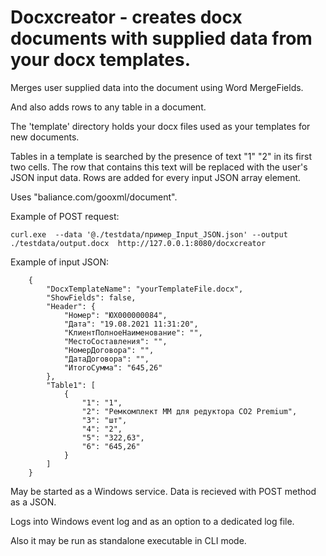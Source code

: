 # Docxcreator - creates docx documents with supplied data from your docx templates. #

Merges user supplied data into the document using Word MergeFields.

And also adds rows to any table in a document.

The 'template' directory holds your docx files used as your templates for new documents.

Tables in a template is searched by the presence of text "1" "2" in its first two cells. The row that contains this text will be replaced with the user's JSON input data. Rows are added for every input JSON array element.

Uses "baliance.com/gooxml/document".


Example of POST request:
```
curl.exe  --data '@./testdata/пример_Input_JSON.json' --output ./testdata/output.docx  http://127.0.0.1:8080/docxcreator
```

Example of input JSON:
```
	{
		"DocxTemplateName": "yourTemplateFile.docx",
		"ShowFields": false,
		"Header": {
			"Номер": "ЮХ000000084",
			"Дата": "19.08.2021 11:31:20",
			"КлиентПолноеНаименование": "",
			"МестоСоставления": "",
			"НомерДоговора": "",
			"ДатаДоговора": "",
			"ИтогоСумма": "645,26"
		},
		"Table1": [
			{
				"1": "1",
				"2": "Ремкомплект MM для редуктора СО2 Premium",
				"3": "шт",
				"4": "2",
				"5": "322,63",
				"6": "645,26"
			}
		]
	}
```

May be started as a Windows service. Data is recieved with POST method as a JSON.

Logs into Windows event log and as an option to a dedicated log file.

Also it may be run as standalone executable in CLI mode.
